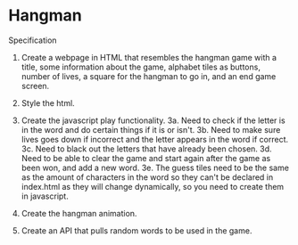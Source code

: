 # Hangman

Specification

1. Create a webpage in HTML that resembles the hangman game with a title, some information about the game, alphabet tiles as buttons, number of lives, a square for the hangman to go in, and an end game screen.

2. Style the html.

3. Create the javascript play functionality.
   3a. Need to check if the letter is in the word and do certain things if it is or isn't.
   3b. Need to make sure lives goes down if incorrect and the letter appears in the word if correct.
   3c. Need to black out the letters that have already been chosen.
   3d. Need to be able to clear the game and start again after the game as been won, and add a new word.
   3e. The guess tiles need to be the same as the amount of characters in the word so they can't be declared in index.html as they will change dynamically, so you need to create them in javascript.

4. Create the hangman animation.

5. Create an API that pulls random words to be used in the game.

